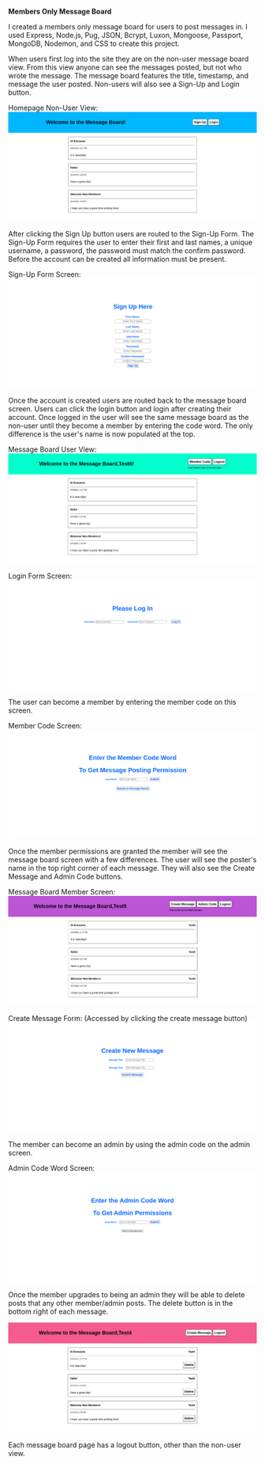 **Members Only Message Board**

I created a members only message board for users to post messages in. I used Express, Node.js, Pug, JSON, Bcrypt, Luxon, Mongoose, Passport, MongoDB, Nodemon, and CSS to create this project.

When users first log into the site they are on the non-user message board view. From this view anyone can see the messages posted, but not who wrote the message. The message board features the title, timestamp, and message the user posted. Non-users will also see a Sign-Up and Login button.

Homepage Non-User View:
![](public/images/nonuser.png)

After clicking the Sign Up button users are routed to the Sign-Up Form. The Sign-Up Form requires the user to enter their first and last names, a unique username, a password, the password must match the confirm password. Before the account can be created all information must be present.

Sign-Up Form Screen:
![](public/images/signup.png)

Once the account is created users are routed back to the message board screen. Users can click the login button and login after creating their account. Once logged in the user will see the same message board as the non-user until they become a member by entering the code word. The only difference is the user's name is now populated at the top.

Message Board User View:
![](public/images/user.png)

Login Form Screen:
![](public/images/login.png)

The user can become a member by entering the member code on this screen.

Member Code Screen:
![](public/images/usercode.png)

Once the member permissions are granted the member will see the message board screen with a few differences. The user will see the poster's name in the top right corner of each message. They will also see the Create Message and Admin Code buttons. 

Message Board Member Screen:
![](public/images/member.png)

Create Message Form: (Accessed by clicking the create message button)
![](public/images/createmessage.png)

The member can become an admin by using the admin code on the admin screen. 

Admin Code Word Screen:
![](public/images/admincode.png)

Once the member upgrades to being an admin they will be able to delete posts that any other member/admin posts. The delete button is in the bottom right of each message.

![](public/images/admin.png)

Each message board page has a logout button, other than the non-user view.

